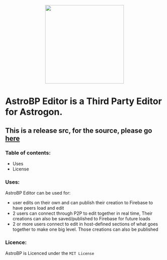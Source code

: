 <p align="center">
  <img width="250" height="250" src="https://user-images.githubusercontent.com/60990459/187049538-5ee663a5-bf3b-4285-9868-0aea26b0c9ec.png">
</p>

# AstroBP Editor is a Third Party Editor for Astrogon.
## This is a release src, for the source, please go [here](https://github.com/AstroBP/AstroBP-Source)

### Table of contents:
- Uses
- License

### Uses:
AstroBP Editor can be used for:
- user edits on their own and can publish their creation to Firebase to have peers load and edit
- 2 users can connect through P2P to edit together in real time, Their creations can also be saved/published to Firebase for future loads
- 2 or more users connect to edit in host-defined sections of what goes together to make one big level. Those creations can also be published

### Licence:

AstroBP is Licenced under the `MIT License`
